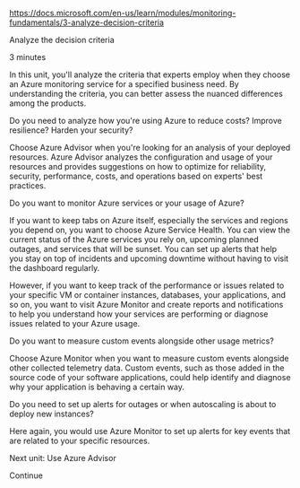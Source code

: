 https://docs.microsoft.com/en-us/learn/modules/monitoring-fundamentals/3-analyze-decision-criteria

Analyze the decision criteria

3 minutes

In this unit, you'll analyze the criteria that experts employ when they choose an Azure monitoring service for a specified business need. By understanding the criteria, you can better assess the nuanced differences among the products.


Do you need to analyze how you're using Azure to reduce costs? Improve resilience? Harden your security?

Choose Azure Advisor when you're looking for an analysis of your deployed resources. Azure Advisor analyzes the configuration and usage of your resources and provides suggestions on how to optimize for reliability, security, performance, costs, and operations based on experts' best practices.


Do you want to monitor Azure services or your usage of Azure?

If you want to keep tabs on Azure itself, especially the services and regions you depend on, you want to choose Azure Service Health. You can view the current status of the Azure services you rely on, upcoming planned outages, and services that will be sunset. You can set up alerts that help you stay on top of incidents and upcoming downtime without having to visit the dashboard regularly.

However, if you want to keep track of the performance or issues related to your specific VM or container instances, databases, your applications, and so on, you want to visit Azure Monitor and create reports and notifications to help you understand how your services are performing or diagnose issues related to your Azure usage.


Do you want to measure custom events alongside other usage metrics?

Choose Azure Monitor when you want to measure custom events alongside other collected telemetry data. Custom events, such as those added in the source code of your software applications, could help identify and diagnose why your application is behaving a certain way.


Do you need to set up alerts for outages or when autoscaling is about to deploy new instances?

Here again, you would use Azure Monitor to set up alerts for key events that are related to your specific resources.


Next unit: Use Azure Advisor

Continue

